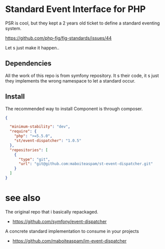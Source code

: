 # Standard Event Interface for PHP

PSR is cool, but they kept a 2 years old ticket to define a standard eventing system.

https://github.com/php-fig/fig-standards/issues/44

Let s just make it happen..

## Dependencies

All the work of this repo is from symfony repository. It s their code,
it s just they implements the wrong namespace
to let a standard occur.

## Install

The recommended way to install Component is through composer.

```json
{

  "minimum-stability": "dev",
  "require": {
    "php": ">=5.5.0",
    "st/event-dispatcher": "1.0.5"
  },
  "repositories": [
    {
      "type": "git",
      "url": "git@github.com:maboiteaspam/st-event-dispatcher.git"
    }
  ]
}

```

# see also

The original repo that i basically repackaged.

- https://github.com/symfony/event-dispatcher

A concrete standard implementation to consume in your projects

- https://github.com/maboiteaspam/im-event-dispatcher
